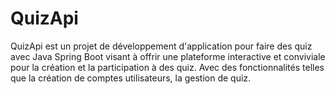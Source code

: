 # QuizApi

QuizApi est un projet de développement d'application pour faire des quiz avec Java Spring Boot visant à offrir une plateforme interactive et conviviale pour la création et la participation à des quiz. Avec des fonctionnalités telles que la création de comptes utilisateurs, la gestion de quiz.


